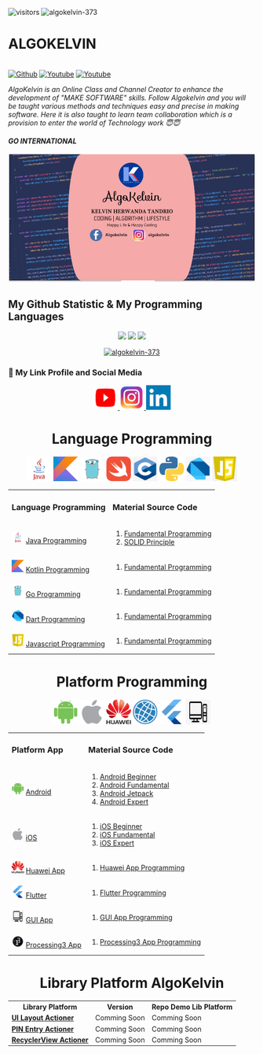 ![visitors](https://visitor-badge.laobi.icu/badge?page_id=algokelvin-373.algokelvin-373) <img src="https://komarev.com/ghpvc/?username=algokelvin-373&label=Profile%20views&color=0e75b6&style=flat" alt="algokelvin-373" />

<p align="center">
  <a><h1>ALGOKELVIN</h1></a><br>
  <a href="https://github.com/algokelvin-373"><img alt="Github" src="https://img.shields.io/github/followers/algokelvin-373?label=follow&style=social"></a>
  <a href="https://www.youtube.com/c/AlgoKelvin373/"><img alt="Youtube" src="https://img.shields.io/youtube/channel/views/UCpSHZFRx64xWwXYbWbyXxfw?style=social"></a>
  <a href="https://www.youtube.com/c/AlgoKelvin373/"><img alt="Youtube" src="https://img.shields.io/youtube/channel/subscribers/UCpSHZFRx64xWwXYbWbyXxfw?style=social"></a>
</p>

_AlgoKelvin is an Online Class and Channel Creator to enhance the development of "MAKE SOFTWARE" skills._
_Follow Algokelvin and you will be taught various methods and techniques easy and precise in making software. Here it is also taught to learn team collaboration which is a provision to enter the world of Technology work 😇😇_
#### _GO INTERNATIONAL_ ####

<img src="https://github.com/algokelvin-373/algokelvin-373/blob/master/my_resources/Backgroud%20Youtube%20(3).png" alt="my_image">

## My Github Statistic & My Programming Languages
<p align="center">
  <img height="160em" src="https://github-readme-stats-eight-theta.vercel.app/api?username=algokelvin-373&show_icons=true&theme=algolia&include_all_commits=true&count_private=true"/>
  <img height="160em" src="https://github-readme-stats-eight-theta.vercel.app/api/top-langs/?username=algokelvin-373&layout=compact&langs_count=8&theme=algolia"/>
  <img height="180em" src="https://github-readme-streak-stats.herokuapp.com/?user=algokelvin-373&theme=radical&include_all_commits=true&count_private=true"/>
</p>
<p align="center"> 
  <a href="https://github.com/ryo-ma/github-profile-trophy"><img src="https://github-profile-trophy.vercel.app/?username=algokelvin-373" alt="algokelvin-373" /></a>
</p>

### 💬 My Link Profile and Social Media
<p align="center">
  <a href="https://bit.ly/AlgoKelvinYt">
    <img src="https://github.com/algokelvin-373/algokelvin-373/blob/master/my_resources/youtube_logo.png" alt="Youtube" width="50" height="50">
  </a>
  <a href="https://bit.ly/AlgoKelvinIG">
    <img src="https://github.com/algokelvin-373/algokelvin-373/blob/master/my_resources/ig_logo.png" alt="Instagram" width="50" height="50">
  </a>
  <a href="https://bit.ly/AlgoKelvinLinkedln">
    <img src="https://github.com/algokelvin-373/algokelvin-373/blob/master/my_resources/linkedln_logo.png" alt="Linkedln" width="50" height="50">
  </a>
</p>

<h1 align="center">Language Programming</h1>
<p align="center">
  <img src="https://github.com/algokelvin-373/algokelvin-373/blob/master/my_resources/java_logo.png" alt="Java Programming" width="50" height="50">
  <img src="https://github.com/algokelvin-373/algokelvin-373/blob/master/my_resources/kotlin_logo.png" alt="Kotin Programming" width="50" height="50">
  <img src="https://github.com/algokelvin-373/algokelvin-373/blob/master/my_resources/golang_logo.png" alt="Go Programming" width="50" height="50">
  <img src="https://github.com/algokelvin-373/algokelvin-373/blob/master/my_resources/swift_logo.png" alt="Swift Programming" width="50" height="50">
  <img src="https://github.com/algokelvin-373/algokelvin-373/blob/master/my_resources/c_logo.png" alt="C Programming" width="50" height="50">
  <img src="https://github.com/algokelvin-373/algokelvin-373/blob/master/my_resources/python_logo.png" alt="Python Programming" width="50" height="50">
  <img src="https://github.com/algokelvin-373/algokelvin-373/blob/master/my_resources/dart_logo.png" alt="Dart Programming" width="50" height="50">
  <img src="https://github.com/algokelvin-373/algokelvin-373/blob/master/my_resources/javascript_logo.png" alt="Javascript Programming" width="50" height="50">
</p>
<table align="center">
  <tr>
    <td><h3>Language Programming</h3></td>
    <td><h3>Material Source Code</h3></td>
  </tr>
  <tr>
    <td>
      <img src="https://github.com/algokelvin-373/algokelvin-373/blob/master/my_resources/java_logo.png" alt="Java Programming" width="25" height="25">
      <a href="https://github.com/algokelvin-373/BasicProgramming/tree/master/JavaProgramming">Java Programming</a>
    </td>
    <td>
      <ol type="1">
        <li><a href="https://github.com/algokelvin-373/BasicProgramming/tree/master/JavaProgramming">Fundamental Programming</a></li>
        <li><a href="https://github.com/algokelvin-373/BasicProgramming/tree/master/JavaProgramming">SOLID Principle</a></li>
      </ol>
    </td>
  </tr>
  <tr>
    <td>
      <img src="https://github.com/algokelvin-373/algokelvin-373/blob/master/my_resources/kotlin_logo.png" alt="Kotlin Programming" width="25" height="25">
      <a href="https://github.com/algokelvin-373/BasicProgramming/tree/master/KotlinProgramming">Kotlin Programming</a>
    </td>
    <td>
      <ol type="1">
        <li><a href="https://github.com/algokelvin-373/BasicProgramming/tree/master/KotlinProgramming">Fundamental Programming</a></li>
      </ol>
    </td>
  </tr>
  <tr>
    <td>
      <img src="https://github.com/algokelvin-373/algokelvin-373/blob/master/my_resources/golang_logo.png" alt="Go Programming" width="25" height="25">
      <a href="https://github.com/algokelvin-373/BasicProgramming/tree/master/GoProgramming">Go Programming</a>
    </td>
    <td>
      <ol type="1">
        <li><a href="https://github.com/algokelvin-373/BasicProgramming/tree/master/GoProgramming">Fundamental Programming</a></li>
      </ol>
    </td>
  </tr>
  <tr>
    <td>
      <img src="https://github.com/algokelvin-373/algokelvin-373/blob/master/my_resources/dart_logo.png" alt="Dart Programming" width="25" height="25">
      <a href="https://github.com/algokelvin-373/BasicProgramming/tree/master/DartProgramming">Dart Programming</a>
    </td>
    <td>
      <ol type="1">
        <li><a href="https://github.com/algokelvin-373/BasicProgramming/tree/master/DartProgramming">Fundamental Programming</a></li>
      </ol>
    </td>
  </tr>
  <tr>
    <td>
      <img src="https://github.com/algokelvin-373/algokelvin-373/blob/master/my_resources/javascript_logo.png" alt="Javascript Programming" width="25" height="25">
      <a href="https://github.com/algokelvin-373/BasicProgramming/tree/master/JavascriptProgramming">Javascript Programming</a>
    </td>
    <td>
      <ol type="1">
        <li><a href="https://github.com/algokelvin-373/BasicProgramming/tree/master/JavascriptProgramming">Fundamental Programming</a></li>
      </ol>
    </td>
  </tr>
</table>

<h1 align="center">Platform Programming</h1>
<p align="center">
  <img src="https://github.com/algokelvin-373/algokelvin-373/blob/master/my_resources/android_logo.png" alt="Android Programming" width="50" height="50">
  <img src="https://github.com/algokelvin-373/algokelvin-373/blob/master/my_resources/ios_logo.png" alt="iOS Programming" width="50" height="50">
  <img src="https://github.com/algokelvin-373/algokelvin-373/blob/master/my_resources/huawei_logo.png" alt="Huawei Programming" width="50" height="50">
  <img src="https://github.com/algokelvin-373/algokelvin-373/blob/master/my_resources/web_logo.png" alt="Web Programming" width="50" height="50">
  <img src="https://github.com/algokelvin-373/algokelvin-373/blob/master/my_resources/flutter_logo.png" alt="Flutter Programming" width="50" height="50">
  <img src="https://github.com/algokelvin-373/algokelvin-373/blob/master/my_resources/desktop_logo.png" alt="Desktop (GUI) Programming" width="50" height="50">
</p>
<table align="center">
  <tr>
    <td><h3>Platform App</h3></td>
    <td><h3>Material Source Code</h3></td>
  </tr>
  <tr>
    <td>
      <img src="https://github.com/algokelvin-373/algokelvin-373/blob/master/my_resources/android_logo.png" alt="Android Programming" width="25" height="25">
      <a href="https://github.com/algokelvin-373/ProjectAppAndroid">Android</a>
    </td>
    <td>
      <ol type="1">
        <li><a href="">Android Beginner</a>
        <li><a href="">Android Fundamental</a>
        <li><a href="">Android Jetpack</a>
        <li><a href="">Android Expert</a>
      </ol>
    </td>
  </tr>
  <tr>
    <td>
      <img src="https://github.com/algokelvin-373/algokelvin-373/blob/master/my_resources/ios_logo.png" alt="iOS Programming" width="25" height="25">
      <a href="https://github.com/algokelvin-373/ProjectAppsIOS">iOS</a>
    </td>
    <td>
      <ol type="1">
        <li><a href="">iOS Beginner</a>
        <li><a href="">iOS Fundamental</a>
        <li><a href="">iOS Expert</a>
      </ol>
    </td>
  </tr>
  <tr>
    <td>
      <img src="https://github.com/algokelvin-373/algokelvin-373/blob/master/my_resources/huawei_logo.png" alt="Huawei App Programming" width="25" height="25">
      <a href="https://github.com/algokelvin-373/ProjectAppHuawei">Huawei App</a>
    </td>
    <td>
      <ol type="1">
        <li><a href="">Huawei App Programming</a>
      </ol>
    </td>
  </tr>
  <tr>
    <td>
      <img src="https://github.com/algokelvin-373/algokelvin-373/blob/master/my_resources/flutter_logo.png" alt="Flutter Programming" width="25" height="25">
      <a href="https://github.com/algokelvin-373/ProjectFlutterApp">Flutter</a>
    </td>
    <td>
      <ol type="1">
        <li><a href="">Flutter Programming</a>
      </ol>
    </td>
  </tr>
  <tr>
    <td>
      <img src="https://github.com/algokelvin-373/algokelvin-373/blob/master/my_resources/desktop_logo.png" alt="Desktop (GUI) Programming" width="25" height="25">
      <a href="https://github.com/algokelvin-373/GUI_Apps">GUI App</a>
    </td>
    <td>
      <ol type="1">
        <li><a href="https://github.com/algokelvin-373/GUI_Apps">GUI App Programming</a>
      </ol>
    </td>
  </tr>
  <tr>
    <td>
      <img src="https://github.com/algokelvin-373/algokelvin-373/blob/master/my_resources/processing3_logo.png" alt="Processing3 Programming" width="25" height="25">
      <a href="https://github.com/algokelvin-373/GUI_Apps">Processing3 App</a>
    </td>
    <td>
      <ol type="1">
        <li><a href="https://github.com/algokelvin-373/GUI_Apps">Processing3 App Programming</a>
      </ol>
    </td>
  </tr>
</table>

<h1 align="center">Library Platform AlgoKelvin</h1>
<table align="center">
  <tr>
    <th>Library Platform</th>
    <th>Version</th>
    <th>Repo Demo Lib Platform</th>
  </tr>
  <tr>
    <td>
      <a href="https://github.com/algokelvin-373/ui-layout-actioner"><b>UI Layout Actioner</b></a>
    </td>
    <td>
      Comming Soon
    </td>
    <td>
      Comming Soon
    </td>
  </tr>
  <tr>
    <td>
      <a href="https://github.com/algokelvin-373/PinEntryController"><b>PIN Entry Actioner</b></a>
    </td>
    <td>
      Comming Soon
    </td>
    <td>
      Comming Soon
    </td>
  </tr>
  <tr>
    <td>
      <a href="#"><b>RecyclerView Actioner</b></a>
    </td>
    <td>
      Comming Soon
    </td>
    <td>
      Comming Soon
    </td>
  </tr>
</table> 

